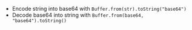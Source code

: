 - Encode string into base64 with `Buffer.from(str).toString("base64")`
- Decode base64 into string with `Buffer.from(base64, "base64").toString()`
